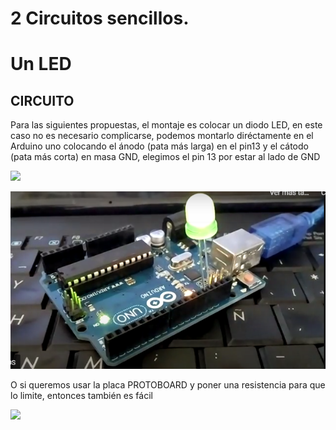 # 2 Circuitos sencillos.


# Un LED

## CIRCUITO

Para las siguientes propuestas, el montaje es colocar un diodo LED, en este caso no es necesario complicarse, podemos montarlo diréctamente en el Arduino uno colocando el ánodo (pata más larga) en el pin13 y el cátodo (pata más corta) en masa GND, elegimos el pin 13 por estar al lado de GND

![](https://catedu.github.io/programa-arduino-mediante-codigo/img/Captura_de_pantalla_2015-05-19_a_las_11.31.53.png)

![](/assets/unled.png)

O si queremos usar la placa PROTOBOARD y poner una resistencia para que lo limite, entonces también es fácil

![](http://aularagon.catedu.es/materialesaularagon2013/arduino/M1/conexionLED.png)
